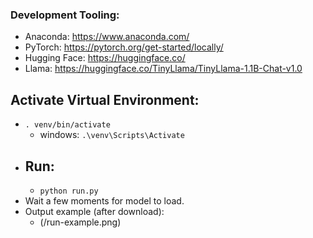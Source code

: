 ### Development Tooling:

- Anaconda: https://www.anaconda.com/
- PyTorch: https://pytorch.org/get-started/locally/
- Hugging Face: https://huggingface.co/
- Llama: https://huggingface.co/TinyLlama/TinyLlama-1.1B-Chat-v1.0

## Activate Virtual Environment:

- `. venv/bin/activate`
    - windows:  `.\venv\Scripts\Activate`
- ## Run:
    - `python run.py`
- Wait a few moments for model to load.
- Output example (after download):
    - (/run-example.png) 
